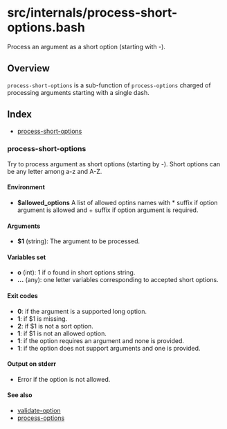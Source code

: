 # src/internals/process-short-options.bash

Process an argument as a short option (starting with -).

## Overview

`process-short-options` is a sub-function of `process-options` charged of
processing arguments starting with a single dash.

## Index

* [process-short-options](#process-short-options)

### process-short-options

Try to process argument as short options (starting by -).
Short options can be any letter among a-z and A-Z.

#### Environment

- **$allowed_options** A list of allowed optins names
with * suffix if option argument is allowed and + suffix if option
argument is required.

#### Arguments

* **$1** (string): The argument to be processed.

#### Variables set

* **o** (int): 1 if o found in short options string.
* **...** (any): one letter variables corresponding to accepted short options.

#### Exit codes

* **0**: if the argument is a supported long option.
* **1**: if $1 is missing.
* **2**: if $1 is not a sort option.
* **1**: if $1 is not an allowed option.
* **1**: if the option requires an argument and none is provided.
* **1**: if the option does not support arguments and one is provided.

#### Output on stderr

* Error if the option is not allowed.

#### See also

* [validate-option](./validate-option.md#validate-option)
* [process-options](../process-options.md#process-options)

